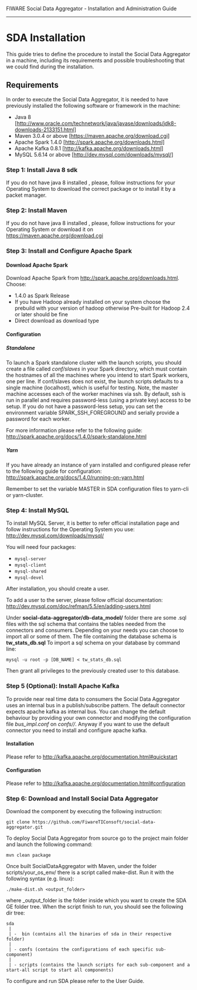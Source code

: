 FIWARE Social Data Aggregator - Installation and Administration Guide
_____________________________________________________________

SDA Installation
===========================

This guide tries to define the procedure to install the Social Data Aggregator
in a machine, including its requirements and possible troubleshooting
that we could find during the installation.

## Requirements

In order to execute the Social Data Aggregator, it is needed to have previously
installed the following software or framework in the machine:

* Java 8 [http://www.oracle.com/technetwork/java/javase/downloads/jdk8-downloads-2133151.html]
* Maven 3.0.4 or above [https://maven.apache.org/download.cgi] 
* Apache Spark 1.4.0 [http://spark.apache.org/downloads.html]
* Apache Kafka 0.8.1 [http://kafka.apache.org/downloads.html]
* MySQL 5.6.14 or above [http://dev.mysql.com/downloads/mysql/]

### Step 1: Install Java 8 sdk

If you do not have java 8 installed , please, follow
instructions for your Operating System to download the correct 
package or to install it by a packet manager.

### Step 2: Install Maven

If you do not have java 8 installed , please, follow
instructions for your Operating System or download it on
https://maven.apache.org/download.cgi

### Step 3: Install and Configure Apache Spark

#### Download Apache Spark
Download Apache Spark from http://spark.apache.org/downloads.html.
Choose:
* 1.4.0 as Spark Release
* If you have Hadoop already installed on your system choose the prebuild with
  your version of hadoop otherwise Pre-built for Hadoop 2.4 or later should be fine
* Direct download as download type

#### Configuration

##### Standalone
To launch a Spark standalone cluster with the launch scripts, you should create a file called 
*conf/slaves* in your Spark directory, which must contain the hostnames of all the machines where 
you intend to start Spark workers, one per line. If conf/slaves does not exist, the launch scripts 
defaults to a single machine (localhost), which is useful for testing. Note, the master machine 
accesses each of the worker machines via ssh. By default, ssh is run in parallel and requires 
password-less (using a private key) access to be setup. If you do not have a password-less setup, 
you can set the environment variable SPARK_SSH_FOREGROUND and serially provide a password 
for each worker.

For more information please refer to the following guide: 
http://spark.apache.org/docs/1.4.0/spark-standalone.html

##### Yarn
If you have already an instance of yarn installed and configured please refer to the following guide
for configuration: 
http://spark.apache.org/docs/1.4.0/running-on-yarn.html

Remember to set the variable MASTER in SDA configuration files to yarn-cli or yarn-cluster.

### Step 4: Install MySQL

To install MySQL Server, it is better to refer official installation
page and follow instructions for the Operating System you use:
http://dev.mysql.com/downloads/mysql/

You will need four packages:

* ``mysql-server``
* ``mysql-client``
* ``mysql-shared``
* ``mysql-devel``

After installation, you should create a user.

To add a user to the server, please follow official documentation:
http://dev.mysql.com/doc/refman/5.5/en/adding-users.html 

Under **social-data-aggregator/db-data_model/** folder there are some .sql files with 
the sql schema that contains the tables needed from the connectors and consumers. 
Depending on your needs you can choose to import all or some of them.
The file containing the database schema is **tw_stats_db.sql**
To import a sql schema on your database by command line:

`mysql -u root -p [DB_NAME] < tw_stats_db.sql`

Then grant all privileges to the previously created user to this database.

### Step 5 (Optional): Install Apache Kafka 

To provide near real time data to consumers the Social Data Aggregator uses an internal bus in a publish/subscribe 
pattern. The default connector expects apache kafka as internal bus. 
You can change the default behaviour by providing your own connector and modifying the configuration file
*bus_impl.conf* on *confs/<connector or consumer folder>/*.
Anyway if you want to use the default connector you need to install and configure apache kafka.

#### Installation
Please refer to http://kafka.apache.org/documentation.html#quickstart

#### Configuration
Please refer to http://kafka.apache.org/documentation.html#configuration

### Step 6: Download and Install Social Data Aggregator

Download the component by executing the following instruction:

`git clone https://github.com/FiwareTIConsoft/social-data-aggregator.git`

To deploy Social Data Aggregator from source go to the project main folder and launch the following command:

`mvn clean package`
 
Once built SocialDataAggregator with Maven, under the folder scripts/your_os_env/ there is a script called make-dist.  Run it with the following syntax (e.g. linux):

`./make-dist.sh <output_folder>`
 
where _output_folder is the folder inside which you want to create the SDA GE folder tree. When the script finish to run, you should see the following dir tree:

```
sda
 |
 | -  bin (contains all the binaries of sda in their respective folder)
 |
 | - confs (contains the configurations of each specific sub-component)
 |
 | - scripts (contains the launch scripts for each sub-component and a start-all script to start all components)
```
To configure and run SDA please refer to the User Guide.
